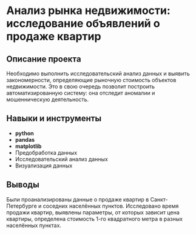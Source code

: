 # Анализ рынка недвижимости: исследование объявлений о продаже квартир

## Описание проекта
Необходимо выполнить исследовательский анализ данных и выявить закономерности, определяющие рыночную стоимость объектов недвижимости. Это в свою очередь позволит построить автоматизированную систему: она отследит аномалии и мошенническую деятельность.

## Навыки и инструменты
* **python**
* **pandas**
* **matplotlib**
* Предобработка данных
* Исследовательский анализ данных
* Визуализация данных

## Выводы
Были проанализированы данные о продаже квартир в Санкт-Петербурге и соседних населённых пунктов. Исследовано время продажи квартир, выявлены параметры, от которых зависит цена квартиры, определена стоимость 1-го квадратного метра в разных населённых пунктах.
